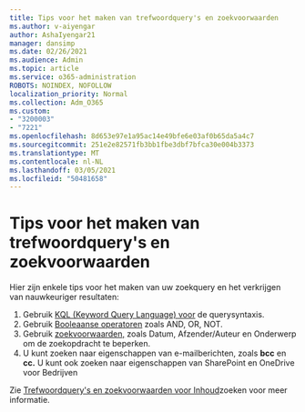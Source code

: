 ```yaml
---
title: Tips voor het maken van trefwoordquery's en zoekvoorwaarden
ms.author: v-aiyengar
author: AshaIyengar21
manager: dansimp
ms.date: 02/26/2021
ms.audience: Admin
ms.topic: article
ms.service: o365-administration
ROBOTS: NOINDEX, NOFOLLOW
localization_priority: Normal
ms.collection: Adm_O365
ms.custom:
- "3200003"
- "7221"
ms.openlocfilehash: 8d653e97e1a95ac14e49bfe6e03af0b65da5a4c7
ms.sourcegitcommit: 251e2e82571fb3bb1fbe3dbf7bfca30e004b3373
ms.translationtype: MT
ms.contentlocale: nl-NL
ms.lasthandoff: 03/05/2021
ms.locfileid: "50481658"
---
```

# <a name="tips-for-building-keyword-queries-and-search-conditions"></a>Tips voor het maken van trefwoordquery's en zoekvoorwaarden

Hier zijn enkele tips voor het maken van uw zoekquery en het verkrijgen van nauwkeuriger resultaten:

1. Gebruik [KQL (Keyword Query Language) voor](https://go.microsoft.com/fwlink/?linkid=2101591) de querysyntaxis.
1. Gebruik [Booleaanse operatoren](https://go.microsoft.com/fwlink/?linkid=2101592) zoals AND, OR, NOT.
1. Gebruik [zoekvoorwaarden,](https://go.microsoft.com/fwlink/?linkid=2102410) zoals Datum, Afzender/Auteur en Onderwerp om de zoekopdracht te beperken.
1. U kunt zoeken naar eigenschappen van e-mailberichten, zoals **bcc** en **cc.** U kunt ook zoeken naar eigenschappen van SharePoint en OneDrive voor Bedrijven

Zie [Trefwoordquery's en zoekvoorwaarden voor Inhoud](https://go.microsoft.com/fwlink/?linkid=2102411)zoeken voor meer informatie.
